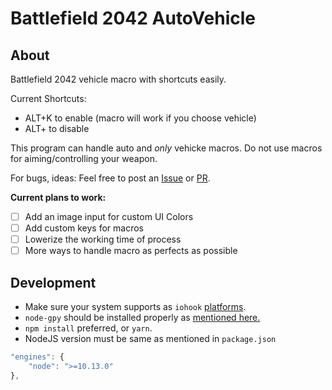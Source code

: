 # Battlefield 2042 AutoVehicle

## About
Battlefield 2042 vehicle macro with shortcuts easily.

Current Shortcuts:
- ALT+K to enable (macro will work if you choose vehicle)
- ALT+ to disable

This program can handle auto and *only* vehicke macros. Do not use macros for aiming/controlling your weapon.

For bugs, ideas: Feel free to post an [Issue](https://github.com/schwarzsky/battlefield2042-autovehicle/issues) or [PR](https://github.com/schwarzsky/battlefield2042-autovehicle/pulls).

**Current plans to work:**
- [ ] Add an image input for custom UI Colors
- [ ] Add custom keys for macros
- [ ] Lowerize the working time of process
- [ ] More ways to handle macro as perfects as possible

## Development
- Make sure your system supports as `iohook` [platforms](https://github.com/wilix-team/iohook#platform-support).
- `node-gpy` should be installed properly as [mentioned here.](https://github.com/nodejs/node-gyp#on-windows)
- `npm install` preferred, or `yarn`.
- NodeJS version must be same as mentioned in `package.json`
```js
"engines": {
    "node": ">=10.13.0"
},
```
